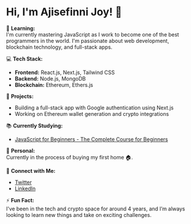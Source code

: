 # Hi, I'm Ajisefinni Joy! 👋

🌱 **Learning:**  
I'm currently mastering JavaScript as I work to become one of the best programmers in the world. I'm passionate about web development, blockchain technology, and full-stack apps.

💻 **Tech Stack:**  
- **Frontend:** React.js, Next.js, Tailwind CSS  
- **Backend:** Node.js, MongoDB  
- **Blockchain:** Ethereum, Ethers.js

🚀 **Projects:**  
- Building a full-stack app with Google authentication using Next.js
- Working on Ethereum wallet generation and crypto integrations

📚 **Currently Studying:**  
- [JavaScript for Beginners - The Complete Course for Beginners](https://www.udemy.com/course/javascript-for-beginners-complete-course/)

🏡 **Personal:**  
Currently in the process of buying my first home 🏠.

🔗 **Connect with Me:**  
- [Twitter](https://twitter.com/your_handle)
- [LinkedIn](https://linkedin.com/in/your_profile)

⚡ **Fun Fact:**  
I've been in the tech and crypto space for around 4 years, and I’m always looking to learn new things and take on exciting challenges.
